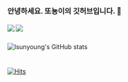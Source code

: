 
### 안녕하세요. 또뇽이의 깃허브입니다. 👋
##### <a href="https://lsunyoung.tistory.com/" target="_blank"><img src="https://img.shields.io/badge/Blog-FFE5F1?style=flat&logo=tistory&logoColor=ADA2FF"/></a> <a href="https://www.notion.so/IOS-45a46b0a87ae423b912e95cfd0412c85" target="_blank"><img src="https://img.shields.io/badge/notion-FFE5F1?style=flat&logo=notion&logoColor=ADA2FF"/></a>

![lsunyoung's GitHub stats](https://github-readme-stats.vercel.app/api?username=lsunyoung&show_icons=true&theme=dracula)
#
[![Hits](https://hits.seeyoufarm.com/api/count/incr/badge.svg?url=https%3A%2F%2Fgithub.com%2Flsunyoung&count_bg=%23FFEDFB&title_bg=%23555555&icon=&icon_color=%23E7E7E7&title=hits&edge_flat=false)](https://hits.seeyoufarm.com)
<!--
**lsunyoung/lsunyoung** is a ✨ _special_ ✨ repository because its `README.md` (this file) appears on your GitHub profile.

Here are some ideas to get you started:

- 🔭 I’m currently working on ...
- 🌱 I’m currently learning ...
- 👯 I’m looking to collaborate on ...
- 🤔 I’m looking for help with ...
- 💬 Ask me about ...
- 📫 How to reach me: ...
- 😄 Pronouns: ...
- ⚡ Fun fact: ...
-->
